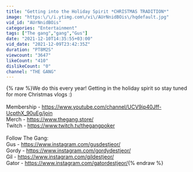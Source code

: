 ```yaml
---
title: "Getting into the Holiday Spirit *CHRISTMAS TRADITION*"
image: "https:\/\/i.ytimg.com\/vi\/AUrNnidBOis\/hqdefault.jpg"
vid_id: "AUrNnidBOis"
categories: "Entertainment"
tags: ["The gang","gang","Gus"]
date: "2021-12-10T14:35:55+03:00"
vid_date: "2021-12-09T23:42:35Z"
duration: "PT8M2S"
viewcount: "3647"
likeCount: "410"
dislikeCount: "0"
channel: "THE GANG"
---
```

{% raw %}We do this every year! Getting in the holiday spirit so stay tuned for more Christmas vlogs :)<br /><br />Membership - <a rel="nofollow" target="blank" href="https://www.youtube.com/channel/UCV9ip40Jff-UcpthX_90uEg/join">https://www.youtube.com/channel/UCV9ip40Jff-UcpthX_90uEg/join</a><br />Merch - <a rel="nofollow" target="blank" href="https://www.thegang.store/">https://www.thegang.store/</a><br />Twitch - <a rel="nofollow" target="blank" href="https://www.twitch.tv/thegangpoker">https://www.twitch.tv/thegangpoker</a><br /><br />Follow The Gang:<br />Gus - <a rel="nofollow" target="blank" href="https://www.instagram.com/gusdestjeor/">https://www.instagram.com/gusdestjeor/</a><br />Gordy - <a rel="nofollow" target="blank" href="https://www.instagram.com/gordydestjeor/">https://www.instagram.com/gordydestjeor/</a><br />Gil - <a rel="nofollow" target="blank" href="https://www.instagram.com/gildestjeor/">https://www.instagram.com/gildestjeor/</a><br />Gator - <a rel="nofollow" target="blank" href="https://www.instagram.com/gatordestjeor/">https://www.instagram.com/gatordestjeor/</a>{% endraw %}
